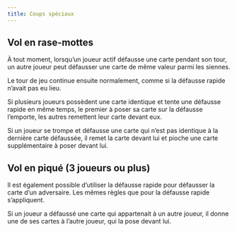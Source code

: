 ```yaml
---
title: Coups spéciaux
---
```


## Vol en rase-mottes

À tout moment, lorsqu’un joueur actif défausse une carte pendant son tour, un autre joueur peut défausser une carte de 
même valeur parmi les siennes.

Le tour de jeu continue ensuite normalement, comme si la défausse rapide n’avait pas eu lieu.

Si plusieurs joueurs possèdent une carte identique et tente une défausse rapide en même temps, le premier à poser sa 
carte sur la défausse l’emporte, les autres remettent leur carte devant eux.

Si un joueur se trompe et défausse une carte qui n’est pas identique à la dernière carte défaussée, il remet la carte 
devant lui et pioche une carte supplémentaire à poser devant lui.

## Vol en piqué (3 joueurs ou plus)

Il est également possible d’utiliser la défausse rapide pour défausser la carte d’un adversaire. Les mêmes règles que 
pour la défausse rapide s’appliquent.

Si un joueur a défaussé une carte qui appartenait à un autre joueur, il donne une de ses cartes à l’autre joueur, qui 
la pose devant lui.
